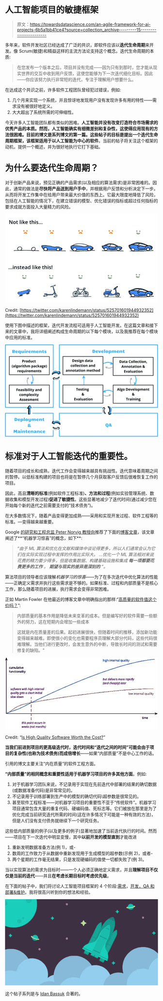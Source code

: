 # 人工智能项目的敏捷框架

> 原文：<https://towardsdatascience.com/an-agile-framework-for-ai-projects-6b5a1bb41ce4?source=collection_archive---------15----------------------->

多年来，软件开发社区已经达成了广泛的共识，即软件应该以**迭代生命周期**来开发。像 Scrum(敏捷)和精益这样的主流方法论支持这个概念。迭代生命周期的本质:

> 在您发布一个版本之后，项目并没有完成——因为只有到那时，您才能从现实世界的交互中收到用户反馈，这使您能够为下一次迭代细化目标。因此——你应该努力执行非常短的迭代，专注于理解用户想要什么。

在达成这个共识之前，许多软件工程团队曾经犯过错误，例如:

1.  几个月来实现一个系统，并且惊讶地发现用户没有发现许多有用的特性——需求没有被很好地定义。
2.  大大超出了系统所需的可伸缩性。

今天许多人工智能团队都有类似的困难。**人工智能并没有改变打造符合市场需求的优秀产品的本质。**然而，人工智能确实有细微差别和复杂性，这使得应用现有的方法很困难。目前的博文是系列博文的第一篇。这些帖子的目标是提出一个**迭代生命周期框架，该框架适用于以人工智能为中心的软件**。当前的帖子将关注这个框架的动机，提供一个概述，并为很好地执行它打下基础。

# 为什么要迭代生命周期？

对于创新产品来说，预见正确的产品需求(以及相应的算法需求)是非常困难的。因此，通常的做法是**尽快将产品送到用户手中**，并根据用户反馈和分析决定下一步。从而将开发工作集中在给用户带来最大价值的东西上。它最大限度地降低了风险，包括在人工智能的情况下，在建立错误的模型、优化错误的指标或超过任何指标的要求成就方面投入大量精力的风险。

![](img/b7d7bb0dbf5d022438b7a68d90ebe517.png)

Credit: [https://twitter.com/karenlindemann/status/525701601944932352](https://twitter.com/karenlindemann/status/525701601944932352)

使用下图中描述的框架，迭代开发流程可适用于人工智能开发。在这篇文章和接下来的文章中，我将详细阐述构成生命周期的以下每个模块，以及我推荐在每个模块中应用的标准。

![](img/64a0de8bc47ca7f029e961f4313b1c50.png)

# 标准对于人工智能迭代的重要性。

随着项目的成长和成熟，迭代工作会变得越来越具有挑战性。迭代意味着周期之间的暂停。以低标准构建的项目也将是在暂停几个月获取客户反馈后很难恢复工作的项目。

因此，高且**清晰的标准**(例如软件工程标准)**、方法和过程**(例如实验管理系统、数据收集和模型开发过程)**促进了敏捷性**。这些显著地减少了迭代时间(通过减少您在开始每个新的迭代之前需要支付的“技术债务”)。

在大多数情况下，随着产品变得更加成熟——采用和实现开发过程、软件工程等的标准。—变得越来越重要。

Google [的研究和工程总监 Peter Norvig 教授向](https://www.linkedin.com/feed/update/urn:li:activity:6499801583226888192/)推荐了下面的[博客文章](https://medium.com/thelaunchpad/the-ml-surprise-f54706361a6c)，该文章阐述了**“机器学习惊喜”的概念，如下**:

> *“由于 ML 算法和优化在文献和媒体中谈论得更多，所以人们通常会认为它们在实际实现过程中发挥的作用比实际大。* *…优化一个 ML 算法相对来说花费的精力要少得多，但是收集数据、构建基础设施和集成* ***每一项都要花费更多的工作*** *。* ***期望与现实的差异是深刻的*** *”。*

算法项目的领导者应该理解*机器学习的惊喜*——为了在多次迭代中优化算法的性能——正确定义需求并执行这些需求是不够的。如果标准、过程和内部质量不是核心工作，那么随着项目的进展，执行需求会变得非常困难。

正如 Martin Fowler 在他最近的博客文章中明确指出的那样:“[高质量的软件值这个价吗？](https://martinfowler.com/articles/is-quality-worth-cost.html)”:

> 内部质量的基本作用是降低未来变革的成本。但是编写好的软件需要一些额外的努力，这在短期内会增加一些成本
> 
> 这就是内在质量差的后果。起初进展很快，但随着时间的推移，添加新功能变得越来越难。即使很小的变化也需要程序员理解大部分代码，这些代码很难理解。当他们进行更改时，会发生意外的中断，导致长时间的测试和需要修复的缺陷。"

![](img/3f0c54dcb07d89b1e818e8c1c4dd5d37.png)

Credit: “[Is High Quality Software Worth the Cost?](https://martinfowler.com/articles/is-quality-worth-cost.html)”

**当我们前进到项目的更高级迭代时，迭代时间和“迭代之间的时间”可能会由于项目的复杂性(也称为技术债务)而成倍增长**——如果“内部质量”不是中心工作的话。

引用的博文主要关注“内在质量”的软件工程方面。

**“内部质量”的相同概念和重要性适用于机器学习项目的许多其他方面**。例如:

1.  对于机器学习团队来说，不记录用于实现在先前迭代中部署的结果的确切数据(或数据准备代码)是非常常见的。
2.  不记录用于训练部署到生产中的模型的确切代码\超参数是很常见的。
3.  甚至软件工程标准——对机器学习项目的重要性不亚于“传统软件”。机器学习项目通常包含大量的重复代码、硬编码值、死标志等。它们被放在那里是为了优化完成当前研究迭代所需的时间(这在许多情况下可能是一种有效的方法)，但是人们没有支付债务就继续下一个研究任务。

这些低内部质量的例子(以及更多的例子)显著地加速了当前迭代执行的时间。然而——项目在下一次迭代中明显变慢，其中**以前开发的模型直到**才能改进

1.  重新发明数据准备方法(例 1)，或-
2.  数周的工作致力于从数据中重新发现用于生成模型的超参数(示例 2)，或者-
3.  两个星期的工作毫无结果，只是发现硬编码的值使一切都失败了(例 3)。

当以实现算法的需求为目标时——一个人必须正确地定义需求，并且**理解项目不仅仅是当前的迭代**——并且**在考虑长期目标时考虑优先级**。

在下面的帖子中，我们将讨论人工智能项目框架的 4 个阶段:[需求](/an-agile-framework-for-ai-projects-requirements-2d40d6a4fd4c?source=friends_link&sk=7c805106528ac05041e87bec2595c12c)，[开发，QA 和部署&维护](https://medium.com/@jennyabramov/an-agile-framework-for-ai-projects-development-cbe115ba86a2?source=friends_link&sk=b5f0a9a008ac37d3f42d988444df46b9)。我将很高兴听到你的想法和经验。

![](img/ebbf47f71947e17282047f45fe10c921.png)

这个帖子系列是与 [Idan Bassuk](https://medium.com/u/1c7ec28c4b50?source=post_page-----6b5a1bb41ce4--------------------------------) 合著的。